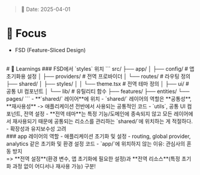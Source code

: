 > 📅 Date: 2025-04-01

# 📌 Focus
- FSD (Feature-Sliced Design)
<br />
# 📝 Learnings
### FSD에서 `styles` 위치
```
src/
├── app/
│   ├── config/         # 앱 초기화용 설정
│   ├── providers/      # 전역 프로바이더
│   └── routes/         # 라우팅 정의
├── shared/
│   ├── styles/
│   │   └── theme.tsx   # 전역 테마 정의
│   ├── ui/             # 공통 UI 컴포넌트
│   └── lib/            # 유틸리티 함수
├── features/
├── entities/
└── pages/
```
- **`shared/` 레이어**에 위치
- `shared/` 레이어의 역할은 **공통성**, **재사용성** -> 애플리케이션 전반에서 사용되는 공통적인 코드
- `utils`, 공통 UI 컴포넌트, 전역 설정
- **전역 테마**는 특정 기능/도메인에 종속되지 않고 모든 레이어에서 재사용되기 때문에 공통되는 리소스를 관리하는 `shared/`에 위치하는 게 적절하다.
- 확장성과 유지보수성 고려
<br />
### app 레이어의 역할
- 애플리케이션 초기화 및 설정
- routing, global provider, analytics 같은 초기화 및 환경 설정 코드
- `app/`에 위치하지 않는 이유: 관심사의 혼동 방지
<br />
=> **전역 설정**(환경 변수, 앱 초기화에 필요한 설정)과 **전역 리소스**(특정 초기화 과정 없이 어디서나 재사용 가능) 구분!
